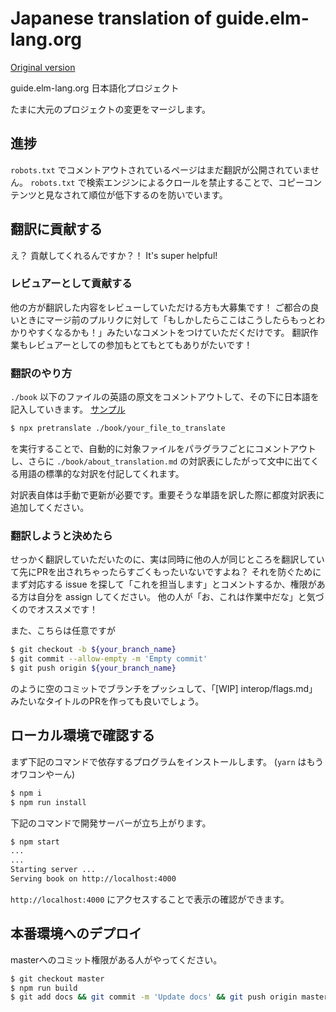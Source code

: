 # Japanese translation of guide.elm-lang.org

[Original version](https://github.com/evancz/guide.elm-lang.org/)

guide.elm-lang.org 日本語化プロジェクト

たまに大元のプロジェクトの変更をマージします。

## 進捗

`robots.txt` でコメントアウトされているページはまだ翻訳が公開されていません。
`robots.txt` で検索エンジンによるクロールを禁止することで、コピーコンテンツと見なされて順位が低下するのを防いでいます。

## 翻訳に貢献する

え？ 貢献してくれるんですか？！
It's super helpful!

### レビュアーとして貢献する

他の方が翻訳した内容をレビューしていただける方も大募集です！
ご都合の良いときにマージ前のプルリクに対して「もしかしたらここはこうしたらもっとわかりやすくなるかも！」みたいなコメントをつけていただくだけです。
翻訳作業もレビュアーとしての参加もとてもとてもありがたいです！

### 翻訳のやり方

`./book` 以下のファイルの英語の原文をコメントアウトして、その下に日本語を記入していきます。
[サンプル](https://github.com/elm-jp/guide/pull/1)

```bash
$ npx pretranslate ./book/your_file_to_translate
```

を実行することで、自動的に対象ファイルをパラグラフごとにコメントアウトし、さらに `./book/about_translation.md` の対訳表にしたがって文中に出てくる用語の標準的な対訳を付記してくれます。

対訳表自体は手動で更新が必要です。重要そうな単語を訳した際に都度対訳表に追加してください。

### 翻訳しようと決めたら

せっかく翻訳していただいたのに、実は同時に他の人が同じところを翻訳していて先にPRを出されちゃったらすごくもったいないですよね？
それを防ぐためにまず対応する issue を探して「これを担当します」とコメントするか、権限がある方は自分を assign してください。
他の人が「お、これは作業中だな」と気づくのでオススメです！

また、こちらは任意ですが

```bash
$ git checkout -b ${your_branch_name}
$ git commit --allow-empty -m 'Empty commit'
$ git push origin ${your_branch_name}
```

のように空のコミットでブランチをプッシュして、「[WIP] interop/flags.md」 みたいなタイトルのPRを作っても良いでしょう。

## ローカル環境で確認する

まず下記のコマンドで依存するプログラムをインストールします。
(`yarn` はもうオワコンやーん)

```bash
$ npm i
$ npm run install
```

下記のコマンドで開発サーバーが立ち上がります。

```bash
$ npm start
...
...
Starting server ...
Serving book on http://localhost:4000
```

`http://localhost:4000` にアクセスすることで表示の確認ができます。

## 本番環境へのデプロイ

masterへのコミット権限がある人がやってください。

```bash
$ git checkout master
$ npm run build
$ git add docs && git commit -m 'Update docs' && git push origin master
```
